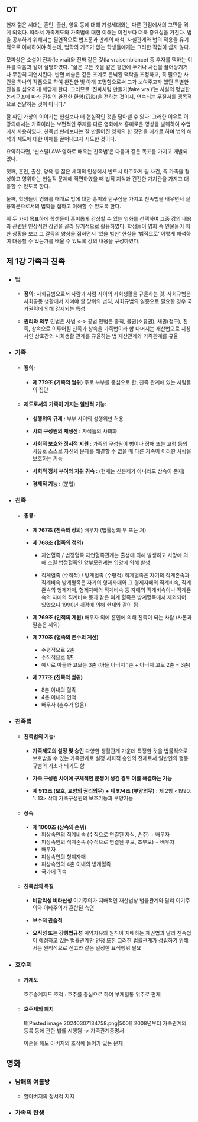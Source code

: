 ## OT
현재 젊은 세대는 혼인, 출산, 양육 등에 대해 기성세대와는 다른 관점에서의 고민을 겪게 되었다. 따라서 가족제도와 가족법에 대한 이해는 이전보다 더욱 중요성을 가진다. 법을 공부하기 위해서는 필연적으로 법조문과 판례의 해석, 사실관계와 법의 적용을 유기적으로 이해하여야 하는데, 법학의 기초가 없는 학생들에게는 그러한 작업이 쉽지 않다.

모파상은 소설이 진짜(le vrai)와 진짜 같은 것(la vraisemblance) 중 후자를 택하는 이유를 다음과 같이 설명하였다. “삶은 모든 것을 같은 평면에 두거나 사건을 끌어당기거나 무한히 지연시킨다. 반면 예술은 깊은 조예로 은닉된 맥락을 조정하고, 꼭 필요한 사건을 하나의 작품으로 하여 완전한 빛 아래 조명함으로써 그가 보여주고자 했던 특별한 진실을 심오하게 깨닫게 한다. 그러므로 ‘진짜처럼 만들기(faire vrai)’는 사실의 평범한 논리구조에 따라 진실의 완전한 환영(幻影)을 전하는 것이지, 연속되는 무질서를 맹목적으로 전달하는 것이 아니다.”

잘 짜인 가상의 이야기는 현실보다 더 현실적인 것을 담아낼 수 있다. 그러한 이유로 이 강의에서는 가족이라는 보편적인 주제를 다룬 영화에서 흥미로운 영상을 발췌하여 수업에서 사용하였다. 친족법 판례보다는 잘 만들어진 영화의 한 장면을 매개로 하여 법의 해석과 제도에 대한 이해를 끌어내고자 시도한 것이다.

요약하자면, ‘씬스틸LAW-영화로 배우는 친족법’은 다음과 같은 목표를 가지고 개발되었다.

첫째, 혼인, 출산, 양육 등 젊은 세대의 인생에서 반드시 마주하게 될 사건, 즉 가족을 형성하고 영위하는 현실적 문제에 직면하였을 때 법적 지식과 건전한 가치관을 가지고 대응할 수 있도록 한다.

둘째, 학생들이 영화를 매개로 법에 대한 흥미와 탐구심을 가지고 친족법을 배우면서 실용학문으로서의 법학을 접하고 이해할 수 있도록 한다.

위 두 가지 목표하에 학생들이 흥미롭게 감상할 수 있는 영화를 선택하여 그중 강의 내용과 관련된 인상적인 장면을 골라 유기적으로 활용하였다. 학생들이 영화 속 인물들이 처한 상황을 보고 그 갈등의 양상을 접하면서 ‘있을 법한’ 현실을 ‘법적으로’ 어떻게 해석하여 대응할 수 있는가를 배울 수 있도록 강의 내용을 구성하였다.
## 제 1강 가족과 친족
- ### 법
	- **정의:**
		사회규범으로서 사람과 사람 사이의 사회생활을 규율하는 것.
		사회규범은 사회공동 생활에서 지켜야 할 당위의 법칙, 
		사회규범의 일종으로 필요한 경우 국가권력에 의해 강제되는 특성
		
	- **권리와 의무**
		민법은 사법 <-> 공법
		민법은 총칙, 물권(소유권), 채권(청구), 친족, 상속으로 이루어짐
		친족과 상속을 가족법이라 함
		나머지는 재산법으로 지칭
		사인 상호간의 사회생활 관계를 규율하는 법
		재산관계와 가족관계를 규율
		
- ### 가족
	- #### 정의:
		- **제 779조 (가족의 범위)**
			주로 부부를 중심으로 한, 친족 관계에 있는 사람들의 집단
			
	- #### 제도로서의 가족이 가지는 일반적 기능:
		- **성행위의 규제 :**
			부부 사이의 성행위만 허용
			
		- **사회 구성원의 재생산 :**
			자식들의 사회화
			
		- **사회적 보호와 정서적 지원 :**
			가족의 구성원이 병이나 장애 또는 고령 등의 사유로 스스로 자신의 문제를 해결할 수 없을 때 다른 가족이 이러한 사람을 보호하는 기능
			
		- **사회적 정체 부여와 지위 귀속 :** (현재는 신분제가 아니라도 상속이 존재)
			  
		- **경제적 기능 :** (분업)
		
- ### 친족
	- #### 종류:
		- **제 767조 (친족의 정의)**
			배우자 (법률상의 부 또는 처)
			
		- **제 768조 (혈족의 정의)**
			- 자연혈족 / 법정혈족
				자연혈족관계는 출생에 의해 발생하고 사망에 의해 소멸
				법정혈족인 양부모관계는 입양에 의해 발생
				
			- 직계혈족 (수직적) / 방계혈족 (수평적)
				직계혈족은 자기의 직계존속과 직계비속
				방계혈족은 자기의 형제자매와 그 형제자매의 직계비속, 직계존속의 형제자매, 형제자매의 직계비속 등
				자매의 직계비속이나 직계존속의 자매의 직계비속 등과 같은 여계 혈족은 방계혈족에서 제외되어 있었으나 1990년 개정에 의해 현재와 같이 됨
			
		- **제 769조 (인척의 계원)**
			배우자 외에 혼인에 의해 친족이 되는 사람 (사돈과 팔촌은 제외)
			
		- **제 770조 (혈족의 촌수의 계산)**
			- 수평적으로 2촌
			- 수직적으로 1촌
			- 예시로 아들과 고모는 3촌 (아들 아버지 1촌 + 아버지 고모 2촌 = 3촌)
			  
		- **제 777조 (친족의 범위)**
			- 8촌 이내의 혈족
			- 4촌 이내의 인척
			- 배우자 (촌수가 없음)
			
- ### 친족법
	- #### 친족법의 기능:
		- **가족제도의 설정 및 승인**
			다양한 생활관계 가운데 특정한 것을 법률적으로 보호받을 수 있는 가족관계로 설정
			사회적 승인의 전제로서 일반인의 행동규범의 기초가 되기도 함
			
		- **가족 구성원 사이에 구체적인 분쟁이 생긴 경우 이를 해결하는 기능**
			
		- **제 913조 (보호, 교양의 권리의무) + 제 974조 (부양의무)** : 제 2항 <1990. 1. 13> 삭제
			가족구성원의 보호기능과 부양기능
			
	- #### 상속
		- **제 1000조 (상속의 순위)**
			- 피상속인의 직계비속 (수직으로 연결된 자식, 손주) + 배우자
			- 피상속인의 직계존속 (수직으로 연결된 부모, 조부모) + 배우자
			- 배우자
			- 피상속인의 형제자매
			- 피상속인의 4촌 이내의 방계혈족
			- 국가에 귀속
			  
	- #### 친족법의 특질
		- **비합리성 비타산성**
			이기주의가 지배적인 재산법상 법률관계와 달리 이기주의와 이타주의가 혼합된 측면
			
		- **보수적 관습적**
			
		- **요식성 또는 강행법규성**
			계약자유의 원칙이 지배하는 채권법과 달리 친족법이 예정하고 있는 법률관계만 인정
			또한 그러한 법률관계가 성립하기 위해서는 원칙적으로 신고와 같은 일정한 요식행위 필요
			
- ### 호주제
	- #### 가제도
		호주승계제도
		호적 : 호주를 중심으로 하여 부계혈통 위주로 편제 
		
	- #### 호주제의 폐지
		![[Pasted image 20240307134758.png|500]]
		2008년부터 가족관계의 등록 등에 관한 법률 시행됨 -> 가족관계증명서
		
		이혼을 해도 아버지의 호적에 들어가 있는 문제

## 영화
- ### 남매의 여름방
	- 할아버지의 정서적 지지
- ### 가족의 탄생
